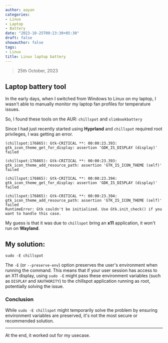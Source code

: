 ```yaml
---
author: aayan
categories:
- Linux
- Laptop
- Battery
date: "2023-10-25T09:23:30+05:30"
draft: false
showauthor: false
tags:
- Linux
title: Linux laptop battery
---
```


> 25th October, 2023

## Laptop battery tool 

In the early days, when I switched from Windows to Linux on my laptop, I wasn't able to manually monitor my laptop fan profiles for temperature issues.

So, I found these tools on the AUR: `chillspot` and `slimbookbattery`

Since I had just recently started using **Hyprland** and `chillspot` required root privileges, I was getting an error.

```
(chillspot:176865): Gtk-CRITICAL **: 00:00:23.393: gtk_icon_theme_get_for_display: assertion 'GDK_IS_DISPLAY (display)' failed

(chillspot:176865): Gtk-CRITICAL **: 00:00:23.393: gtk_icon_theme_add_resource_path: assertion 'GTK_IS_ICON_THEME (self)' failed

(chillspot:176865): Gtk-CRITICAL **: 00:00:23.394: gtk_icon_theme_get_for_display: assertion 'GDK_IS_DISPLAY (display)' failed

(chillspot:176865): Gtk-CRITICAL **: 00:00:23.394: gtk_icon_theme_add_resource_path: assertion 'GTK_IS_ICON_THEME (self)' failed
RuntimeError: Gtk couldn't be initialized. Use Gtk.init_check() if you want to handle this case.
```

My guess is that it was due to `chillspot` bring an **x11** application, it won't run on **Wayland**.

## My solution:


`sudo -E chillspot`


The `-E` (or `--preserve-env`) option preserves the user's environment when running the command. This means that if your user session has access to an X11 display, using `sudo -E` might pass these environment variables (such as `DISPLAY` and `XAUTHORITY`) to the chillspot application running as root, potentially solving the issue.


### Conclusion

While `sudo -E chillspot` might temporarily solve the problem by ensuring environment variables are preserved, it's not the most secure or recommended solution.

---

At the end, it worked out for my usecase.